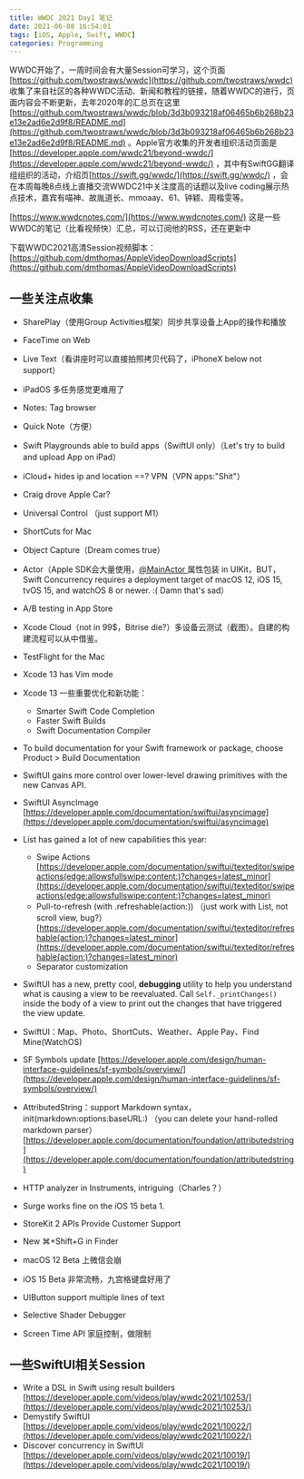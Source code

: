 ```yaml
---
title: WWDC 2021 Day1 笔记
date: 2021-06-08 16:54:01
tags: [iOS, Apple, Swift, WWDC]
categories: Programming
---
```


WWDC开始了，一周时间会有大量Session可学习，这个页面[https://github.com/twostraws/wwdc](https://github.com/twostraws/wwdc) 收集了来自社区的各种WWDC活动、新闻和教程的链接，随着WWDC的进行，页面内容会不断更新，去年2020年的汇总页在这里[https://github.com/twostraws/wwdc/blob/3d3b093218af06465b6b268b23e13e2ad6e2d9f8/README.md](https://github.com/twostraws/wwdc/blob/3d3b093218af06465b6b268b23e13e2ad6e2d9f8/README.md) 。Apple官方收集的开发者组织活动页面是[https://developer.apple.com/wwdc21/beyond-wwdc/](https://developer.apple.com/wwdc21/beyond-wwdc/) ，其中有SwiftGG翻译组组织的活动，介绍页[https://swift.gg/wwdc/](https://swift.gg/wwdc/) ，会在本周每晚8点线上直播交流WWDC21中关注度高的话题以及live coding展示热点技术，嘉宾有喵神、故胤道长、mmoaay、61、钟颖、周楷雯等。

[https://www.wwdcnotes.com/](https://www.wwdcnotes.com/) 这是一些WWDC的笔记（比看视频快）汇总，可以订阅他的RSS，还在更新中

下载WWDC2021高清Session视频脚本：[https://github.com/dmthomas/AppleVideoDownloadScripts](https://github.com/dmthomas/AppleVideoDownloadScripts)


## 一些关注点收集


-  SharePlay（使用Group Activities框架）同步共享设备上App的操作和播放 
-  FaceTime on Web 
-  Live Text（看讲座时可以直接拍照拷贝代码了，iPhoneX below not support） 
-  iPadOS 多任务感觉更难用了 
-  Notes: Tag browser 
-  Quick Note（方便） 
-  Swift Playgrounds able to build apps（SwiftUI only）（Let's try to build and upload App on iPad） 
-  iCloud+ hides ip and location ==? VPN（VPN apps:"Shit"） 
-  Craig drove Apple Car? 
-  Universal Control （just support M1） 
-  ShortCuts for Mac 
-  Object Capture（Dream comes true） 
-  Actor（Apple SDK会大量使用，[@MainActor ](/MainActor ) 属性包装 in UIKit，BUT，Swift Concurrency requires a deployment target of macOS 12, iOS 15, tvOS 15, and watchOS 8 or newer. :( Damn that's sad）  
-  A/B testing in App Store 
-  Xcode Cloud（not in 99$，Bitrise die?）多设备云测试（截图）。自建的构建流程可以从中借鉴。 
-  TestFlight for the Mac 
-  Xcode 13 has Vim mode 
-  Xcode 13 一些重要优化和新功能： 
   - Smarter Swift Code Completion
   - Faster Swift Builds
   - Swift Documentation Compiler
-  To build documentation for your Swift framework or package, choose Product > Build Documentation 
-  SwiftUI gains more control over lower-level drawing primitives with the new Canvas API. 
-  SwiftUI AsyncImage [https://developer.apple.com/documentation/swiftui/asyncimage](https://developer.apple.com/documentation/swiftui/asyncimage) 
-  List has gained a lot of new capabilities this year: 
   - Swipe Actions [https://developer.apple.com/documentation/swiftui/texteditor/swipeactions(edge:allowsfullswipe:content:)?changes=latest_minor](https://developer.apple.com/documentation/swiftui/texteditor/swipeactions(edge:allowsfullswipe:content:)?changes=latest_minor)
   - Pull-to-refresh (with .refreshable(action:)) （just work with List, not scroll view, bug?） [https://developer.apple.com/documentation/swiftui/texteditor/refreshable(action:)?changes=latest_minor](https://developer.apple.com/documentation/swiftui/texteditor/refreshable(action:)?changes=latest_minor)
   - Separator customization

-  SwiftUI has a new, pretty cool, **debugging** utility to help you understand what is causing a view to be reevaluated. Call `Self._printChanges()` inside the body of a view to print out the changes that have triggered the view update. 
-  SwiftUI：Map、Photo、ShortCuts、Weather、Apple Pay、Find Mine(WatchOS) 
-  SF Symbols update [https://developer.apple.com/design/human-interface-guidelines/sf-symbols/overview/](https://developer.apple.com/design/human-interface-guidelines/sf-symbols/overview/) 
-  AttributedString：support Markdown syntax，init(markdown:options:baseURL:) （you can delete your hand-rolled markdown parser） [https://developer.apple.com/documentation/foundation/attributedstring](https://developer.apple.com/documentation/foundation/attributedstring) 
-  HTTP analyzer in Instruments, intriguing（Charles？） 
-  Surge works fine on the iOS 15 beta 1. 
-  StoreKit 2 APIs Provide Customer Support 
-  New ⌘+Shift+G in Finder 
-  macOS 12 Beta 上微信会崩 
-  iOS 15 Beta 非常流畅，九宫格键盘好用了 
-  UIButton support multiple lines of text 
-  Selective Shader Debugger 
-  Screen Time API 家庭控制，做限制 



## 一些SwiftUI相关Session


- Write a DSL in Swift using result builders [https://developer.apple.com/videos/play/wwdc2021/10253/](https://developer.apple.com/videos/play/wwdc2021/10253/)
- Demystify SwiftUI [https://developer.apple.com/videos/play/wwdc2021/10022/](https://developer.apple.com/videos/play/wwdc2021/10022/)
- Discover concurrency in SwiftUI [https://developer.apple.com/videos/play/wwdc2021/10019/](https://developer.apple.com/videos/play/wwdc2021/10019/)

































